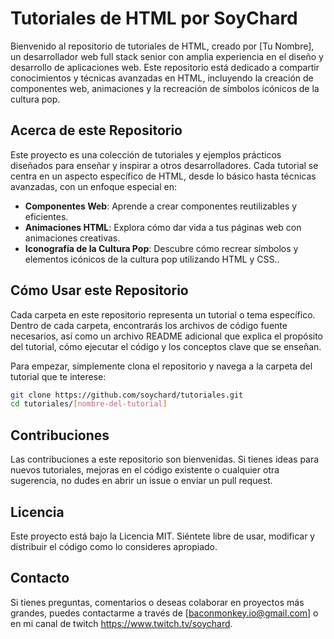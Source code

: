 # Tutoriales de HTML por SoyChard

Bienvenido al repositorio de tutoriales de HTML, creado por [Tu Nombre], un desarrollador web full stack senior con amplia experiencia en el diseño y desarrollo de aplicaciones web. Este repositorio está dedicado a compartir conocimientos y técnicas avanzadas en HTML, incluyendo la creación de componentes web, animaciones y la recreación de símbolos icónicos de la cultura pop.

## Acerca de este Repositorio

Este proyecto es una colección de tutoriales y ejemplos prácticos diseñados para enseñar y inspirar a otros desarrolladores. Cada tutorial se centra en un aspecto específico de HTML, desde lo básico hasta técnicas avanzadas, con un enfoque especial en:

- **Componentes Web**: Aprende a crear componentes reutilizables y eficientes.
- **Animaciones HTML**: Explora cómo dar vida a tus páginas web con animaciones creativas.
- **Iconografía de la Cultura Pop**: Descubre cómo recrear símbolos y elementos icónicos de la cultura pop utilizando HTML y CSS..

## Cómo Usar este Repositorio

Cada carpeta en este repositorio representa un tutorial o tema específico. Dentro de cada carpeta, encontrarás los archivos de código fuente necesarios, así como un archivo README adicional que explica el propósito del tutorial, cómo ejecutar el código y los conceptos clave que se enseñan.

Para empezar, simplemente clona el repositorio y navega a la carpeta del tutorial que te interese:

```bash
git clone https://github.com/soychard/tutoriales.git
cd tutoriales/[nombre-del-tutorial]
```

## Contribuciones

Las contribuciones a este repositorio son bienvenidas. Si tienes ideas para nuevos tutoriales, mejoras en el código existente o cualquier otra sugerencia, no dudes en abrir un issue o enviar un pull request.

## Licencia

Este proyecto está bajo la Licencia MIT. Siéntete libre de usar, modificar y distribuir el código como lo consideres apropiado.

## Contacto

Si tienes preguntas, comentarios o deseas colaborar en proyectos más grandes, puedes contactarme a través de [baconmonkey.io@gmail.com] o en mi canal de twitch https://www.twitch.tv/soychard.